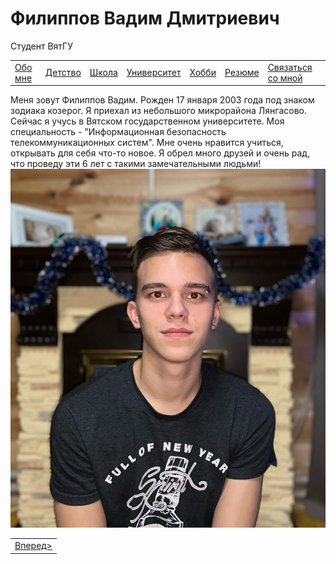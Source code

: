 <!DOCTYPE html>
<html lang="ru">
    <head>
        <meta charset="UTF-8">
        <title>Обо мне</title>
        <link rel="stylesheet" href="oformlenie.css">
        <link rel="stylesheet" href="foto.css">
    </head>
    <body>
        <div class="bac">
            <h1 class="zagolovok">Филиппов Вадим Дмитриевич</h1>
            <p class="mini">Студент ВятГУ</p>
            <div class="container2">
                <table class="tabliza">
                   <tr>
                       <td><a href="index.md" class="silka">Обо мне</a></td>
                       <td><a href="detstvo.md" class="silka">Детство</a></td>
                        <td><a href="school.md" class="silka">Школа</a></td>
                       <td><a href="university.md" class="silka">Университет</a></td>
                        <td><a href="hobbi.md" class="silka">Хобби</a></td>
                        <td><a href="resume.md" class="silka">Резюме</a></td>
                        <td><a href="svayz.md" class="silka">Связаться со мной</a></td>
                    </tr>
             </table>
                   <div class="text">
                    Меня зовут Филиппов Вадим. Рожден 17 января 2003 года под знаком зодиака козерог.
                    Я приехал из небольшого микрорайона Лянгасово.
                    Сейчас я учусь в Вятском государственном университете.
                    Моя специальность - "Информационная безопасность
                    телекоммуникационных систем".
                    Мне очень нравится учиться, открывать для себя что-то новое. Я обрел много друзей
					и очень рад, что проведу эти 6 лет с такими замечательными людьми!
                    </div>
                    <div class="foto"><img src="Me.jpg" class="obome-foto" alt="Фото"></div>
                <table class="tabliza2">
                    <tr>
                        <td><a href="detstvo.md" class="silka2">Вперед&gt;</a></td>
                    </tr>
                </table>
            </div>
        </div>
      </body>
</html>
